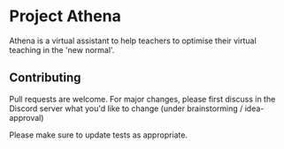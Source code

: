 # Project Athena

Athena is a virtual assistant to help teachers to optimise their virtual teaching in the 'new normal'.


## Contributing
Pull requests are welcome. For major changes, please first discuss in the Discord server what you'd like to change
(under brainstorming / idea-approval)

Please make sure to update tests as appropriate.
